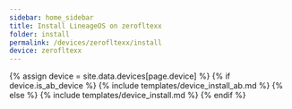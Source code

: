 ```yaml
---
sidebar: home_sidebar
title: Install LineageOS on zerofltexx
folder: install
permalink: /devices/zerofltexx/install
device: zerofltexx
---
```

{% assign device = site.data.devices[page.device] %}
{% if device.is_ab_device %}
{% include templates/device_install_ab.md %}
{% else %}
{% include templates/device_install.md %}
{% endif %}

